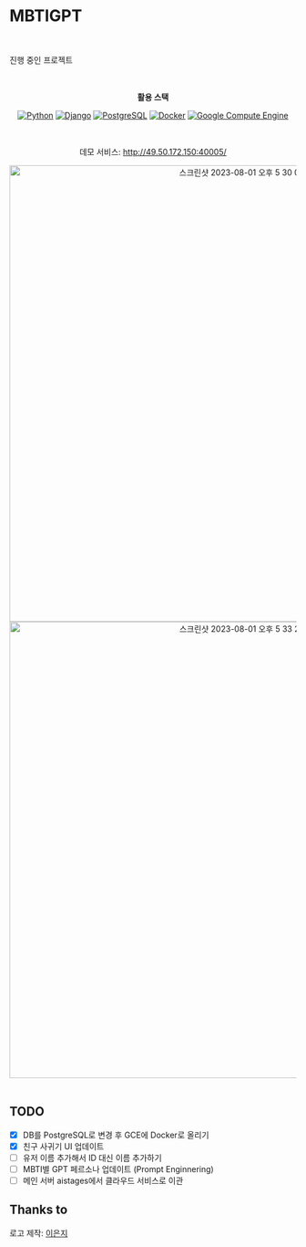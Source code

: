 # MBTIGPT

<br>

진행 중인 프로젝트

<br>

<div align="center">

**활용 스택**

<a href="https://www.python.org/"><img src="https://img.shields.io/badge/Python-3776AB?style=flat-square&logo=python&logoColor=white" alt="Python"></a>
<a href="https://www.djangoproject.com/"><img src="https://img.shields.io/badge/Django-092E20?style=flat-square&logo=django&logoColor=white" alt="Django"></a>
<a href="https://www.postgresql.org/"><img src="https://img.shields.io/badge/PostgreSQL-336791?style=flat-square&logo=postgresql&logoColor=white" alt="PostgreSQL"></a>
<a href="https://www.docker.com/"><img src="https://img.shields.io/badge/Docker-2496ED?style=flat-square&logo=docker&logoColor=white" alt="Docker"></a>
<a href="https://cloud.google.com/compute/"><img src="https://img.shields.io/badge/Google%20Compute%20Engine-4285F4?style=flat-square&logo=google-cloud&logoColor=white" alt="Google Compute Engine"></a>

<br>

</div>


<div align="center">

데모 서비스: http://49.50.172.150:40005/


<img width="800" alt="스크린샷 2023-08-01 오후 5 30 00" src="https://github.com/gangjoohyeong/MBTIGPT/assets/93419379/d32b4000-248e-46a3-a282-f28bda96ba4a">

<img width="800" alt="스크린샷 2023-08-01 오후 5 33 28" src="https://github.com/gangjoohyeong/MBTIGPT/assets/93419379/9a6236a5-e564-4a30-8170-ed6ff0eb1ba8">

</div>

<br>

## TODO
  
- [x] DB를 PostgreSQL로 변경 후 GCE에 Docker로 올리기
- [x] 친구 사귀기 UI 업데이트
- [ ] 유저 이름 추가해서 ID 대신 이름 추가하기
- [ ] MBTI별 GPT 페르소나 업데이트 (Prompt Enginnering)
- [ ] 메인 서버 aistages에서 클라우드 서비스로 이관

## Thanks to

로고 제작: [이은지](https://github.com/eunjios)
